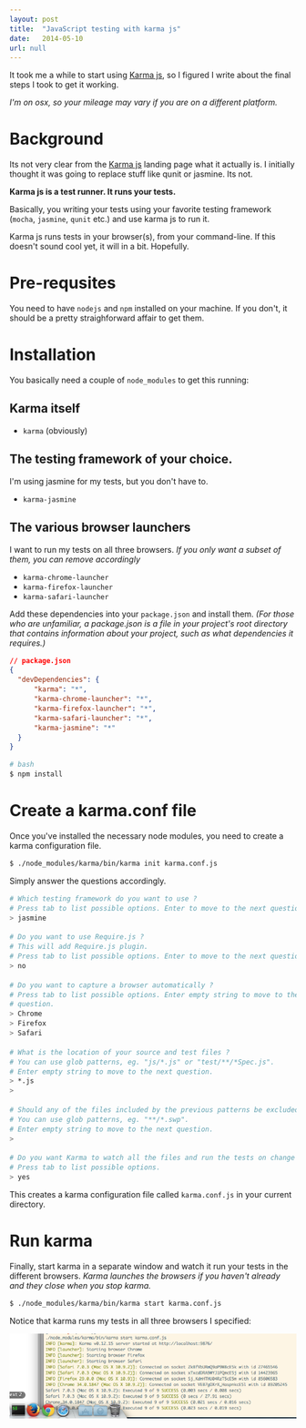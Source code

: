 ```yaml
---
layout: post
title:  "JavaScript testing with karma js"
date:   2014-05-10
url: null
---
```


It took me a while to start using [Karma js][], so I figured I write about the
final steps I took to get it working.

*I'm on osx, so your mileage may vary if you are on a different platform.*
<!--more-->

# Background
Its not very clear from the [Karma js][] landing page what it actually is. I
initially thought it was going to replace stuff like qunit or jasmine. Its not.

__Karma js is a test runner. It runs your tests.__

Basically, you writing your tests using your favorite testing framework
(`mocha`, `jasmine`, `qunit` etc.) and use karma js to run it.

Karma js runs tests in your browser(s), from your command-line.
If this doesn't sound cool yet, it will in a bit. Hopefully.

# Pre-requsites
You need to have `nodejs` and `npm` installed on your machine. If you don't, it
should be a pretty straighforward affair to get them.

# Installation
You basically need a couple of `node_modules` to get this running:

## Karma itself
- `karma` (obviously)

## The testing framework of your choice.
I'm using jasmine for my tests, but you don't have to.

- `karma-jasmine`

## The various browser launchers
I want to run my tests on all three browsers. *If you only want a subset of
them, you can remove accordingly*

- `karma-chrome-launcher`
- `karma-firefox-launcher`
- `karma-safari-launcher`

Add these dependencies into your `package.json` and install them. *(For those who
are unfamiliar, a package.json is a file in your project's root directory that
contains information about your project, such as what dependencies it
requires.)*

```json
// package.json
{
  "devDependencies": {
      "karma": "*",
      "karma-chrome-launcher": "*",
      "karma-firefox-launcher": "*",
      "karma-safari-launcher": "*",
      "karma-jasmine": "*"
  }
}
```

```bash
# bash
$ npm install
```

# Create a karma.conf file
Once you've installed the necessary node modules, you need to create a karma
configuration file.

```bash
$ ./node_modules/karma/bin/karma init karma.conf.js
```

Simply answer the questions accordingly.

```bash
# Which testing framework do you want to use ?
# Press tab to list possible options. Enter to move to the next question.
> jasmine

# Do you want to use Require.js ?
# This will add Require.js plugin.
# Press tab to list possible options. Enter to move to the next question.
> no

# Do you want to capture a browser automatically ?
# Press tab to list possible options. Enter empty string to move to the next
# question.
> Chrome
> Firefox
> Safari

# What is the location of your source and test files ?
# You can use glob patterns, eg. "js/*.js" or "test/**/*Spec.js".
# Enter empty string to move to the next question.
> *.js
>

# Should any of the files included by the previous patterns be excluded ?
# You can use glob patterns, eg. "**/*.swp".
# Enter empty string to move to the next question.
>

# Do you want Karma to watch all the files and run the tests on change ?
# Press tab to list possible options.
> yes
```

This creates a karma configuration file called `karma.conf.js` in your current
directory.

# Run karma
Finally, start karma in a separate window and watch it run your tests in the
different browsers. *Karma launches the browsers if you haven't already and
they close when you stop karma.*

```bash
$ ./node_modules/karma/bin/karma start karma.conf.js
```

Notice that karma runs my tests in all three browsers I specified:

![karma-running](/static/img/blog/karma-running.png)

[Karma js]: http://karma-runner.github.io/0.12/index.html
